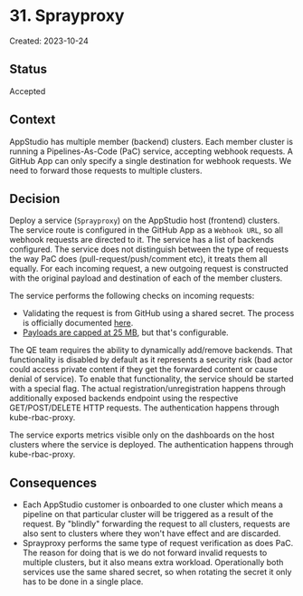 # 31. Sprayproxy

Created: 2023-10-24

## Status

Accepted

## Context

AppStudio has multiple member (backend) clusters. Each member cluster is running a Pipelines-As-Code (PaC) service, accepting webhook requests. A GitHub App can only specify a single destination for webhook requests. We need to forward those requests to multiple clusters.

## Decision

Deploy a service (`Sprayproxy`) on the AppStudio host (frontend) clusters. The service route is configured in the GitHub App as a `Webhook URL`, so all webhook requests are directed to it. The service has a list of backends configured. The service does not distinguish between the type of requests the way PaC does (pull-request/push/comment etc), it treats them all equally. For each incoming request, a new outgoing request is constructed with the original payload and destination of each of the member clusters.

The service performs the following checks on incoming requests:

- Validating the request is from GitHub using a shared secret. The process is officially documented [here](https://docs.github.com/en/webhooks/using-webhooks/validating-webhook-deliveries).
- [Payloads are capped at 25 MB](https://docs.github.com/en/webhooks/webhook-events-and-payloads#payload-cap), but that's configurable.

The QE team requires the ability to dynamically add/remove backends. That functionality is disabled by default as it represents a security risk (bad actor could access private content if they get the forwarded content or cause denial of service). To enable that functionality, the service should be started with a special flag. The actual registration/unregistration happens through additionally exposed backends endpoint using the respective GET/POST/DELETE HTTP requests. The authentication happens through kube-rbac-proxy.

The service exports metrics visible only on the dashboards on the host clusters where the service is deployed. The authentication happens through kube-rbac-proxy.

## Consequences

- Each AppStudio customer is onboarded to one cluster which means a pipeline on that particular cluster will be triggered as a result of the request. By "blindly" forwarding the request to all clusters, requests are also sent to clusters where they won't have effect and are discarded.
- Sprayproxy performs the same type of request verification as does PaC. The reason for doing that is we do not forward invalid requests to multiple clusters, but it also means extra workload. Operationally both services use the same shared secret, so when rotating the secret it only has to be done in a single place.
